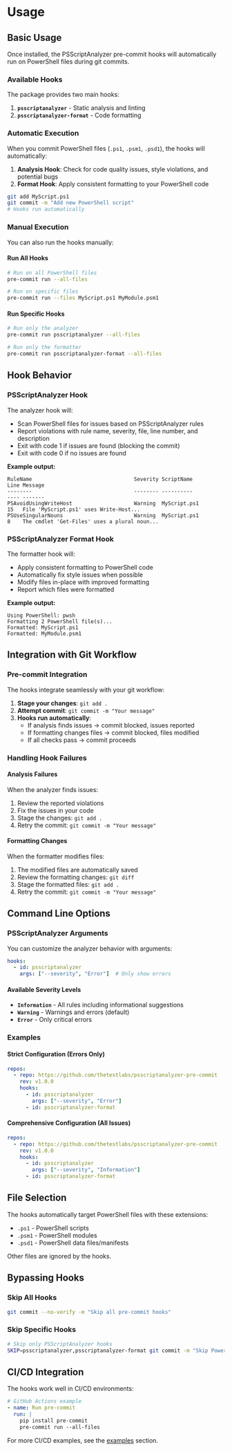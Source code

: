 # Usage

## Basic Usage

Once installed, the PSScriptAnalyzer pre-commit hooks will automatically run on PowerShell files during git commits.

### Available Hooks

The package provides two main hooks:

1. **`psscriptanalyzer`** - Static analysis and linting
2. **`psscriptanalyzer-format`** - Code formatting

### Automatic Execution

When you commit PowerShell files (`.ps1`, `.psm1`, `.psd1`), the hooks will automatically:

1. **Analysis Hook**: Check for code quality issues, style violations, and potential bugs
2. **Format Hook**: Apply consistent formatting to your PowerShell code

```bash
git add MyScript.ps1
git commit -m "Add new PowerShell script"
# Hooks run automatically
```

### Manual Execution

You can also run the hooks manually:

#### Run All Hooks

```bash
# Run on all PowerShell files
pre-commit run --all-files

# Run on specific files
pre-commit run --files MyScript.ps1 MyModule.psm1
```

#### Run Specific Hooks

```bash
# Run only the analyzer
pre-commit run psscriptanalyzer --all-files

# Run only the formatter
pre-commit run psscriptanalyzer-format --all-files
```

## Hook Behavior

### PSScriptAnalyzer Hook

The analyzer hook will:

- Scan PowerShell files for issues based on PSScriptAnalyzer rules
- Report violations with rule name, severity, file, line number, and description
- Exit with code 1 if issues are found (blocking the commit)
- Exit with code 0 if no issues are found

**Example output:**

```text
RuleName                                 Severity ScriptName           Line Message
--------                                 -------- ----------           ---- -------
PSAvoidUsingWriteHost                    Warning  MyScript.ps1         15   File 'MyScript.ps1' uses Write-Host...
PSUseSingularNouns                       Warning  MyScript.ps1         8    The cmdlet 'Get-Files' uses a plural noun...
```

### PSScriptAnalyzer Format Hook

The formatter hook will:

- Apply consistent formatting to PowerShell code
- Automatically fix style issues when possible
- Modify files in-place with improved formatting
- Report which files were formatted

**Example output:**

```text
Using PowerShell: pwsh
Formatting 2 PowerShell file(s)...
Formatted: MyScript.ps1
Formatted: MyModule.psm1
```

## Integration with Git Workflow

### Pre-commit Integration

The hooks integrate seamlessly with your git workflow:

1. **Stage your changes**: `git add .`
2. **Attempt commit**: `git commit -m "Your message"`
3. **Hooks run automatically**:
   - If analysis finds issues → commit blocked, issues reported
   - If formatting changes files → commit blocked, files modified
   - If all checks pass → commit proceeds

### Handling Hook Failures

#### Analysis Failures

When the analyzer finds issues:

1. Review the reported violations
2. Fix the issues in your code
3. Stage the changes: `git add .`
4. Retry the commit: `git commit -m "Your message"`

#### Formatting Changes

When the formatter modifies files:

1. The modified files are automatically saved
2. Review the formatting changes: `git diff`
3. Stage the formatted files: `git add .`
4. Retry the commit: `git commit -m "Your message"`

## Command Line Options

### PSScriptAnalyzer Arguments

You can customize the analyzer behavior with arguments:

```yaml
hooks:
  - id: psscriptanalyzer
    args: ["--severity", "Error"]  # Only show errors
```

#### Available Severity Levels

- **`Information`** - All rules including informational suggestions
- **`Warning`** - Warnings and errors (default)
- **`Error`** - Only critical errors

### Examples

#### Strict Configuration (Errors Only)

```yaml
repos:
  - repo: https://github.com/thetestlabs/psscriptanalyzer-pre-commit
    rev: v1.0.0
    hooks:
      - id: psscriptanalyzer
        args: ["--severity", "Error"]
      - id: psscriptanalyzer-format
```

#### Comprehensive Configuration (All Issues)

```yaml
repos:
  - repo: https://github.com/thetestlabs/psscriptanalyzer-pre-commit
    rev: v1.0.0
    hooks:
      - id: psscriptanalyzer
        args: ["--severity", "Information"]
      - id: psscriptanalyzer-format
```

## File Selection

The hooks automatically target PowerShell files with these extensions:

- `.ps1` - PowerShell scripts
- `.psm1` - PowerShell modules
- `.psd1` - PowerShell data files/manifests

Other files are ignored by the hooks.

## Bypassing Hooks

### Skip All Hooks

```bash
git commit --no-verify -m "Skip all pre-commit hooks"
```

### Skip Specific Hooks

```bash
# Skip only PSScriptAnalyzer hooks
SKIP=psscriptanalyzer,psscriptanalyzer-format git commit -m "Skip PowerShell hooks"
```

## CI/CD Integration

The hooks work well in CI/CD environments:

```yaml
# GitHub Actions example
- name: Run pre-commit
  run: |
    pip install pre-commit
    pre-commit run --all-files
```

For more CI/CD examples, see the [examples](examples.md) section.
